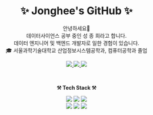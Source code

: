 <div align=center>
	<h1> ✨ Jonghee's GitHub ✨ </h1>
</div>

<p align=center>
    안녕하세요👐 <br>
    데이터사이언스 공부 중인 성 종 희라고 합니다. <br>
    데이터 엔지니어 및 백엔드 개발자로 일한 경험이 있습니다.<br>
    🎓 서울과학기술대학교 산업정보시스템공학과, 컴퓨터공학과 졸업
</p>

<p align=center>
	<a href="https://blog.naver.com/jhsung0607">
		<img src="https://img.shields.io/badge/-devlog-brightgreen" />
	</a>
	<a href="mailto:jhsung0607@naver.com">
		<img src="https://img.shields.io/badge/jhsung0607@naver.com-EA4335?style=flat&logo=Mail.Ru&logoColor=white"/>
	</a>
  	<a href="https://github.com/jhsung0607"><img src="https://hits.seeyoufarm.com/api/count/incr/badge.svg?url=https%3A%2F%2Fgithub.com%2Fjhsung0607&count_bg=%232F2F2F&title_bg=%232F2F2F&icon=github.svg&icon_color=%23E7E7E7&title=github&edge_flat=false"/></a>
</p>

<br>

<p align="center">
    <Strong> ⚒️ Tech Stack ⚒️ </Strong><br>
</p>

<p align="center">
  <img src="https://img.shields.io/badge/Python-3776AB?style=flat&logo=Python&logoColor=white"/>
  <img src="https://img.shields.io/badge/MySQL-db8904?style=flat&logo=MySQL&logoColor=white" />
  <img src="https://img.shields.io/badge/AWS-232F3E?style=flat&logo=AmazonAWS&logoColor=white" />
  <br>
  <img src="https://img.shields.io/badge/PHP-777BB4?style=flat&logo=PHP&logoColor=white"/>
  <img src="https://img.shields.io/badge/Java-EA4335?style=flat&logo=Conda-Forge&logoColor=white" />
  <img src="https://img.shields.io/badge/Tableau-E97627?style=flat&logo=Conda-Forge&logoColor=white" />
</p>

<br>

<div align="center">
  
  
</div>
